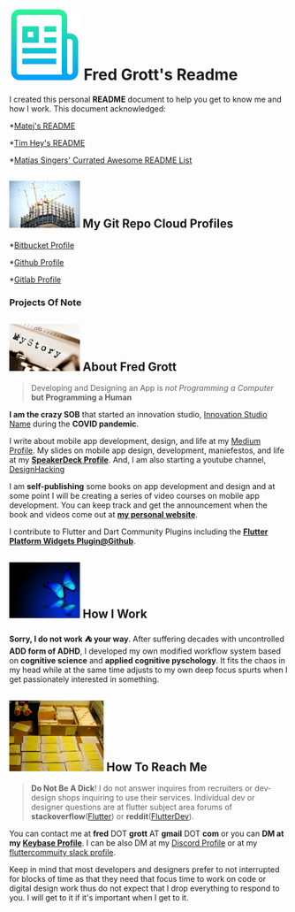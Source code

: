 <!-- 1. headers should always have beg images
     2. Small paragraphs of 2 to 3 sentences
     3. Stylize the words to assist and enlist chunking.
     4. The About should be concise CV
     5. Use feeling and pain-a-picture words instead of academic words
     6. Since this is a git porfile readme never list your popular git repos as github, gitlab, and bitbucket wil do that automatically for your profile page added headers. Instead list your git cloud repos is more than one.
     7. Refrain from adding collapsible content as your git repo profile page is not suppose to be that lengthy long and boring.
     8. Put a 1-2-sentence summary of your personal manifesto in the About block as a blockquote.

     Note: md processors can process liquid tags so I need to play with liquid tags and see what I can use.
-->
# ![readme logo](./assets/logo.png)  Fred Grott's Readme

I created this personal **README** document to help you get to know me and how I work. This document acknowledged:

*[Matej's README](https://gitlab.com/matejlatin/focus#matej-readmemd)

*[Tim Hey's README](https://about.gitlab.com/handbook/product/readme/tim-hey.html)

*[Matias Singers' Currated Awesome README List](https://github.com/matiassingers/awesome-readme)

## ![cranes](./assets/cranes.png) My Git Repo Cloud Profiles

*[Bitbucket Profile](https://bitbucket.org/fredgrott/)

*[Github Profile](https://github.com/fredgrott)

*[Gitlab Profile](https://gitlab.com/fred.grott)

### Projects Of Note



## ![mystory](./assets/mystory.png) About Fred Grott
>Developing and Designing an App is *not Programming a Computer* **but Programming a Human**

**I am the crazy SOB** that started an innovation studio, [Innovation Studio Name]() during the **COVID pandemic**.

I write about mobile app development, design, and life at my [Medium Profile](https://medium.com/@fredgrott). My slides on mobile app design, development, maniefestos, and life at my **[SpeakerDeck Profile](https://speakerdeck.com/fredgrott)**. And, I am also starting a youtube channel, [DesignHacking](https://www.youtube.com/channel/UCBRREUKFNWIELQ3oBzeXiMA)

I am **self-publishing** some books on app development and design and at some point I will be creating a series of video courses on mobile app development. You can keep track and get the announcement when the book and videos come out at **[my personal website](https://fredgrott.github.io)**.

I contribute to Flutter and Dart Community Plugins including the **[Flutter Platform Widgets Plugin@Github](https://github.com/aqwert/flutter_platform_widgets)**.


## ![bluebutterfly](./assets/bluebutterfly.png) How I Work
**Sorry, I do not work :tent: your way**. After suffering decades with uncontrolled **ADD form of ADHD**, I developed my own modified workflow system based on **cognitive science** and **applied cognitive pyschology**. It fits the chaos in my head while at the same time adjusts to my own deep focus spurts when I get passionately interested in something.



## ![cards](./assets/cards.png) How To Reach Me
>**Do Not Be A Dick**! I do not answer inquires from recruiters or dev-design shops inquiring to use their services. Individual dev or designer questions are at  flutter subject area forums of **stackoverflow**([Flutter](https://stackoverflow.com/tags/flutter)) or **reddit**([FlutterDev](https://www.reddit.com/r/FlutterDev/)).

You can contact me at **fred** DOT **grott** AT **gmail** DOT **com** or you can **DM at my [Keybase Profile](https://keybase.io/fredgrott)**. I can be also DM at my [Discord Profile](https://discordapp.com/users/9388/) or at my [fluttercommuity slack profile](https://fluttercommunity.slack.com/UHK8PNRGU).

Keep in mind that most developers and designers prefer to not  interrupted for  blocks of time as that they need that focus time to work on code or digital design work thus do not expect that I drop everything to respond to you. I will get to it if it's important when I get to it.
